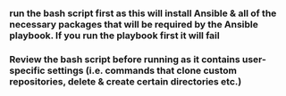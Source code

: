 ### run the bash script first as this will install Ansible & all of the necessary packages that will be required by the Ansible playbook. If you run the playbook first it will fail 


### Review the bash script before running as it contains user-specific settings (i.e. commands that clone custom repositories, delete & create certain directories etc.) 
